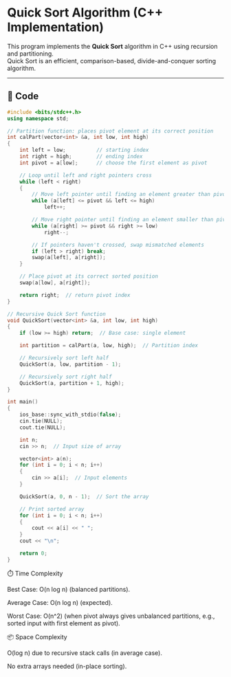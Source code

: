 # Quick Sort Algorithm (C++ Implementation)

This program implements the **Quick Sort** algorithm in C++ using recursion and partitioning.  
Quick Sort is an efficient, comparison-based, divide-and-conquer sorting algorithm.

---

## 📌 Code

```cpp
#include <bits/stdc++.h>
using namespace std;

// Partition function: places pivot element at its correct position
int calPart(vector<int> &a, int low, int high)
{
    int left = low;          // starting index
    int right = high;        // ending index
    int pivot = a[low];      // choose the first element as pivot

    // Loop until left and right pointers cross
    while (left < right)
    {
        // Move left pointer until finding an element greater than pivot
        while (a[left] <= pivot && left <= high)
            left++;

        // Move right pointer until finding an element smaller than pivot
        while (a[right] >= pivot && right >= low)
            right--;

        // If pointers haven't crossed, swap mismatched elements
        if (left > right) break;
        swap(a[left], a[right]);
    }

    // Place pivot at its correct sorted position
    swap(a[low], a[right]);

    return right;  // return pivot index
}

// Recursive Quick Sort function
void QuickSort(vector<int> &a, int low, int high)
{
    if (low >= high) return;  // Base case: single element

    int partition = calPart(a, low, high);  // Partition index

    // Recursively sort left half
    QuickSort(a, low, partition - 1);

    // Recursively sort right half
    QuickSort(a, partition + 1, high);
}

int main()
{
    ios_base::sync_with_stdio(false);
    cin.tie(NULL);
    cout.tie(NULL);

    int n;
    cin >> n;  // Input size of array

    vector<int> a(n);
    for (int i = 0; i < n; i++)
    {
        cin >> a[i];  // Input elements
    }

    QuickSort(a, 0, n - 1);  // Sort the array

    // Print sorted array
    for (int i = 0; i < n; i++)
    {
        cout << a[i] << " ";
    }
    cout << "\n";

    return 0;
}

```

⏱️ Time Complexity

Best Case: O(n log n) (balanced partitions).

Average Case: O(n log n) (expected).

Worst Case: O(n^2) (when pivot always gives unbalanced partitions, e.g., sorted input with first element as pivot).

📦 Space Complexity

O(log n) due to recursive stack calls (in average case).

No extra arrays needed (in-place sorting).
